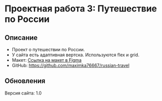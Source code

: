 # Проектная работа 3: Путешествие по России

## Описание

- Проект о путешествии по России.
- У сайта есть адаптивная вертска. Используются flex и grid.
- Макет: [Ссылка на макет в Figma](https://www.figma.com/file/OyRWEjU6wBwRe1hapzQoLx/Sprint-3%3A-Russia-%2F-desktop-%2B-mobile?node-id=28503%3A0)
- GitHub: https://github.com/maximka76667/russian-travel

## Обновления

Версия сайта: 1.0
